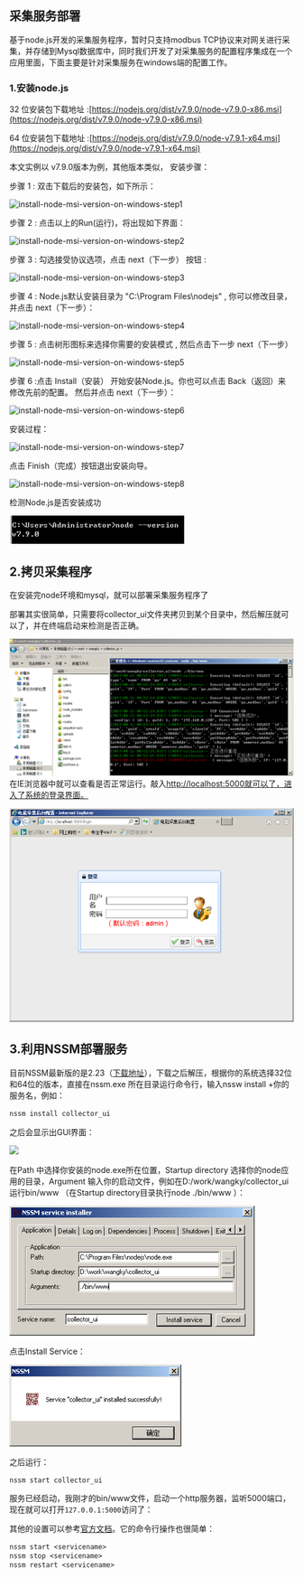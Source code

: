 ## 采集服务部署

基于node.js开发的采集服务程序，暂时只支持modbus TCP协议来对网关进行采集，并存储到Mysql数据库中，同时我们开发了对采集服务的配置程序集成在一个应用里面，下面主要是针对采集服务在windows端的配置工作。

### 1.安装node.js

32 位安装包下载地址 :[https://nodejs.org/dist/v7.9.0/node-v7.9.0-x86.msi](https://nodejs.org/dist/v7.9.0/node-v7.9.0-x86.msi)

64 位安装包下载地址 :[https://nodejs.org/dist/v7.9.0/node-v7.9.1-x64.msi](https://nodejs.org/dist/v7.9.0/node-v7.9.1-x64.msi)

本文实例以 v7.9.0版本为例，其他版本类似， 安装步骤：

步骤 1 : 双击下载后的安装包，如下所示：

![](http://www.runoob.com/wp-content/uploads/2014/03/install-node-msi-version-on-windows-step1.png "install-node-msi-version-on-windows-step1")

步骤 2 : 点击以上的Run\(运行\)，将出现如下界面：

![](http://www.runoob.com/wp-content/uploads/2014/03/install-node-msi-version-on-windows-step2.png "install-node-msi-version-on-windows-step2")

步骤 3 : 勾选接受协议选项，点击 next（下一步） 按钮 :

![](http://www.runoob.com/wp-content/uploads/2014/03/install-node-msi-version-on-windows-step3.png "install-node-msi-version-on-windows-step3")

步骤 4 : Node.js默认安装目录为 "C:\Program Files\nodejs\" , 你可以修改目录，并点击 next（下一步）：

![](http://www.runoob.com/wp-content/uploads/2014/03/install-node-msi-version-on-windows-step4.png "install-node-msi-version-on-windows-step4")

步骤 5 : 点击树形图标来选择你需要的安装模式 , 然后点击下一步 next（下一步）

![](http://www.runoob.com/wp-content/uploads/2014/03/install-node-msi-version-on-windows-step5.png "install-node-msi-version-on-windows-step5")

步骤 6 :点击 Install（安装） 开始安装Node.js。你也可以点击 Back（返回）来修改先前的配置。 然后并点击 next（下一步）：

![](http://www.runoob.com/wp-content/uploads/2014/03/install-node-msi-version-on-windows-step6.png "install-node-msi-version-on-windows-step6")

安装过程：

![](http://www.runoob.com/wp-content/uploads/2014/03/install-node-msi-version-on-windows-step7.png "install-node-msi-version-on-windows-step7")

点击 Finish（完成）按钮退出安装向导。

![](http://www.runoob.com/wp-content/uploads/2014/03/install-node-msi-version-on-windows-step8.png "install-node-msi-version-on-windows-step8")

检测Node.js是否安装成功

![](/assets/nodecheck.png)

## 2.拷贝采集程序

在安装完node环境和mysql，就可以部署采集服务程序了

部署其实很简单，只需要将collector\_ui文件夹拷贝到某个目录中，然后解压就可以了，并在终端启动来检测是否正确。

![](/assets/ui.png)在IE浏览器中就可以查看是否正常运行。敲入[http://localhost:5000就可以了，进入了系统的登录界面。](http://localhost:5000就可以了，进入了系统的登录界面。)

![](/assets/login.png)

## 3.利用NSSM部署服务

目前NSSM最新版的是2.23（[下载地址](http://nssm.cc/release/nssm-2.23.zip)），下载之后解压，根据你的系统选择32位和64位的版本，直接在nssm.exe 所在目录运行命令行，输入nssw install +你的服务名，例如：

```bash
nssm install collector_ui
```

之后会显示出GUI界面：

![](http://img.keenwon.com/2014/07/20140708222155_45820.png)

在Path 中选择你安装的node.exe所在位置，Startup directory 选择你的node应用的目录，Argument 输入你的启动文件，例如在D:/work/wangky/collector\_ui运行bin/www （在Startup directory目录执行node ./bin/www ）：

![](/assets/nssm_set.png)

点击Install Service：

![](/assets/nssmok.png)

之后运行：

```
nssm start collector_ui
```

服务已经启动，我刚才的bin/www文件，启动一个http服务器，监听5000端口，现在就可以打开`127.0.0.1:5000`访问了：

其他的设置可以参考[官方文档](http://nssm.cc/usage)。它的命令行操作也很简单：

```
nssm start <servicename>
nssm stop <servicename>
nssm restart <servicename>
```



